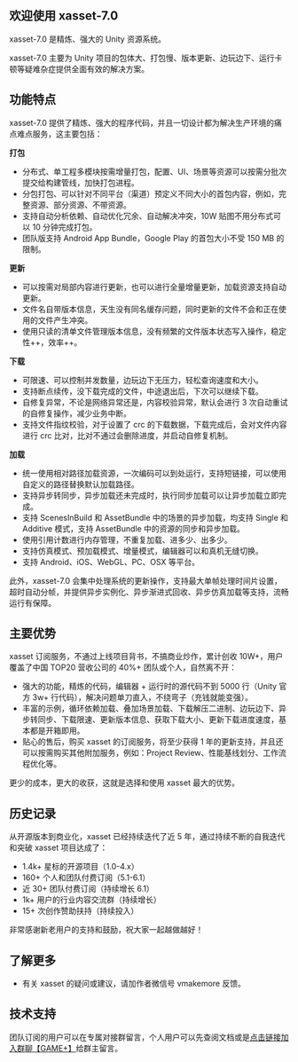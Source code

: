 ## 欢迎使用 xasset-7.0

xasset-7.0 是精炼、强大的 Unity 资源系统。

xasset-7.0 主要为 Unity 项目的包体大、打包慢、版本更新、边玩边下、运行卡顿等疑难杂症提供全面有效的解决方案。

## 功能特点

xasset-7.0 提供了精炼、强大的程序代码，并且一切设计都为解决生产环境的痛点难点服务，这主要包括：

**打包**

- 分布式、单工程多模块按需增量打包，配置、UI、场景等资源可以按需分批次提交给构建管线，加快打包进程。
- 分包打包、可以针对不同平台（渠道）预定义不同大小的首包内容，例如，完整资源、部分资源、不带资源。
- 支持自动分析依赖、自动优化冗余、自动解决冲突，10W 贴图不用分布式可以 10 分钟完成打包。
- 团队版支持 Android App Bundle，Google Play 的首包大小不受 150 MB 的限制。 

**更新**

- 可以按需对局部内容进行更新，也可以进行全量增量更新，加载资源支持自动更新。
- 文件名自带版本信息，天生没有同名缓存问题，同时更新的文件不会和正在使用的文件产生冲突。
- 使用只读的清单文件管理版本信息，没有频繁的文件版本状态写入操作，稳定性++，效率++。

**下载**

- 可限速、可以控制并发数量，边玩边下无压力，轻松查询速度和大小。
- 支持断点续传，没下载完成的文件，中途退出后，下次可以继续下载。
- 自修复异常，不论是网络异常还是，内容校验异常，默认会进行 3 次自动重试的自修复操作，减少业务中断。
- 支持文件指纹校验，对于设置了 crc 的下载数据，下载完成后，会对文件内容进行 crc 比对，比对不通过会删除进度，并启动自修复机制。

**加载**

- 统一使用相对路径加载资源，一次编码可以到处运行，支持短链接，可以使用自定义的路径替换默认加载路径。
- 支持异步转同步，异步加载还未完成时，执行同步加载可以让异步加载立即完成。
- 支持 ScenesInBuild 和 AssetBundle 中的场景的异步加载，均支持 Single 和 Additive 模式，支持 AssetBundle 中的资源的同步和异步加载。
- 使用引用计数进行内存管理，不重复加载、进多少、出多少。
- 支持仿真模式、预加载模式、增量模式，编辑器可以和真机无缝切换。
- 支持 Android、iOS、WebGL、PC、OSX 等平台。

此外，xasset-7.0 会集中处理系统的更新操作，支持最大单帧处理时间片设置，超时自动分帧，并提供异步实例化、异步渐进式回收、异步仿真加载等支持，流畅运行有保障。 

## 主要优势

xasset 订阅服务，不通过上线项目背书，不搞商业炒作，累计创收 10W+，用户覆盖了中国 TOP20 营收公司的 40%+ 团队或个人，自然离不开：

- 强大的功能，精炼的代码，编辑器 + 运行时的源代码不到 5000 行（Unity 官方 3w+ 行代码），解决问题单刀直入，不绕弯子（充钱就能变强）。 
- 丰富的示例，循环依赖加载、叠加场景加载、下载解压二进制、边玩边下、异步转同步、下载限速、更新版本信息、获取下载大小、更新下载进度速度，基本都是开箱即用。
- 贴心的售后，购买 xasset 的订阅服务，将至少获得 1 年的更新支持，并且还可以按需购买其他附加服务，例如：Project Review、性能基线划分、工作流程优化等。

更少的成本，更大的收获，这就是选择和使用 xasset 最大的优势。

## 历史记录

从开源版本到商业化，xasset 已经持续迭代了近 5 年，通过持续不断的自我迭代和突破 xasset 项目达成了：

- 1.4k+ 星标的开源项目（1.0-4.x）
- 160+ 个人和团队付费订阅（5.1-6.1）
- 近 30+ 团队付费订阅（持续增长 6.1）
- 1k+ 用户的行业内容交流群（持续增长）
- 15+ 次创作赞助扶持（持续投入）

非常感谢新老用户的支持和鼓励，祝大家一起越做越好！

## 了解更多

- 有关 xasset 的疑问或建议，请加作者微信号 vmakemore 反馈。

## 技术支持

团队订阅的用户可以在专属对接群留言，个人用户可以先查阅文档或是[点击链接加入群聊【GAME+】](https://jq.qq.com/?_wv=1027&k=7DpHQNhb)给群主留言。
